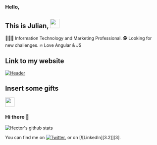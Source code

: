 

### Hello, 
## This is Julian, <img src="https://raw.githubusercontent.com/MartinHeinz/MartinHeinz/master/wave.gif" width="30px">

👨🏻‍🎓 Information Technology and Marketing Professional.
🕵️ Looking for new challenges.
🔥 Love Angular & JS

## Link to my website
[![Header](https://raw.githubusercontent.com/MartinHeinz/<OWNER>/<OWNER>/readme_header.png "Header")](https://some-url.dev/)

## Insert some gifts
<img src="https://raw.githubusercontent.com/<OWNER>/<OWNER>/master/<GIF_NAME>.gif" width="30px">

      

### Hi there 👋


![Hector's github stats](https://github-readme-stats.vercel.app/api?username=ProgrammerRomero&show_icons=true&theme=default)


<!-- Actual text -->

You can find me on [![Twitter][1.2]][1], or on [![LinkedIn][3.2]][3].

<!-- Icons -->

[1.2]: http://i.imgur.com/wWzX9uB.png (twitter icon without padding)
[2.2]: https://raw.githubusercontent.com/MartinHeinz/MartinHeinz/master/linkedin-3-16.png (LinkedIn icon without padding)

<!-- Links to your social media accounts -->

[1]: https://twitter.com/Martin_Heinz_
[2]: https://www.linkedin.com/in/heinz-martin/


<!--
**ProgrammerRomero/ProgrammerRomero** is a ✨ _special_ ✨ repository because its `README.md` (this file) appears on your GitHub profile.

